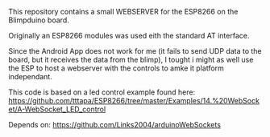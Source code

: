 This repository contains a small WEBSERVER for the ESP8266 on the Blimpduino board.

Originally an ESP8266 modules was used eith the standard AT interface.

Since the Android App does not work for me (it fails to send UDP data to the board, but it receives the data from the blimp), I tought i might as well use the ESP to host a webserver with the controls to amke it platform independant.



This code is based on a led control example found here:
https://github.com/tttapa/ESP8266/tree/master/Examples/14.%20WebSocket/A-WebSocket_LED_control



Depends on:
https://github.com/Links2004/arduinoWebSockets
